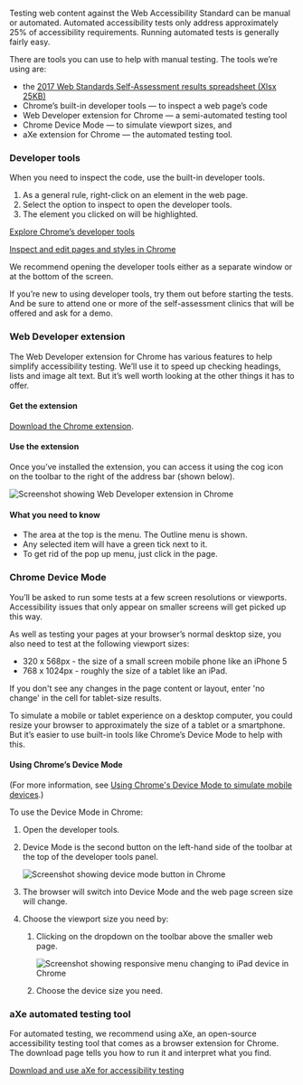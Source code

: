 Testing web content against the Web Accessibility Standard can be manual or automated. Automated accessibility tests only address approximately 25% of accessibility requirements. Running automated tests is generally fairly easy.

There are tools you can use to help with manual testing. The tools we’re using are:

* the [2017 Web Standards Self-Assessment results spreadsheet (Xlsx 25KB)](https://govtnz.github.io/web-standards/guidance/assessment/2017-ws-self-assessment-results.xlsx)
* Chrome’s built-in developer tools — to inspect a web page’s code 
* Web Developer extension for Chrome — a semi-automated testing tool 
* Chrome Device Mode — to simulate viewport sizes, and  
* aXe extension for Chrome — the automated testing tool. 

### Developer tools

When you need to inspect the code, use the built-in developer tools.

1. As a general rule, right-click on an element in the web page. 
2. Select the option to inspect to open the developer tools.  
3. The element you clicked on will be highlighted.  

[Explore Chrome’s developer tools](https://developers.google.com/web/tools/chrome-devtools/)

[Inspect and edit pages and styles in Chrome](https://developers.google.com/web/tools/chrome-devtools/inspect-styles/)

We recommend opening the developer tools either as a separate window or at the bottom of the screen. 

If you’re new to using developer tools, try them out before starting the tests. And be sure to attend one or more of the self-assessment clinics that will be offered and ask for a demo.

### Web Developer extension

The Web Developer extension for Chrome has various features to help simplify accessibility testing. We’ll use it to speed up checking headings, lists and image alt text. But it’s well worth looking at the other things it has to offer.

#### Get the extension

[Download the Chrome extension](https://chrome.google.com/webstore/detail/web-developer/bfbameneiokkgbdmiekhjnmfkcnldhhm).

#### Use the extension

Once you’ve installed the extension, you can access it using the cog icon on the toolbar to the right of the address bar (shown below).

![Screenshot showing Web Developer extension in Chrome](https://govtnz.github.io/web-standards/assets/img/chrome-wd-ext.jpg)

#### What you need to know

* The area at the top is the menu. The Outline menu is shown. 
* Any selected item will have a green tick next to it. 
* To get rid of the pop up menu, just click in the page. 

### Chrome Device Mode

You’ll be asked to run some tests at a few screen resolutions or viewports. Accessibility issues that only appear on smaller screens will get picked up this way.

As well as testing your pages at your browser’s normal desktop size, you also need to test at the following viewport sizes: 

* 320 x 568px - the size of a small screen mobile phone like an iPhone 5
* 768 x 1024px - roughly the size of a tablet like an iPad.

If you don't see any changes in the page content or layout, enter 'no change' in the cell for tablet-size results.

To simulate a mobile or tablet experience on a desktop computer, you could resize your browser to approximately the size of a tablet or a smartphone. But it’s easier to use built-in tools like Chrome’s Device Mode to help with this. 

<div class="details" markdown="1">

#### Using Chrome’s Device Mode

(For more information, see [Using Chrome's Device Mode to simulate mobile devices](https://developers.google.com/web/tools/chrome-devtools/device-mode/).)

To use the Device Mode in Chrome:

1. Open the developer tools.

2. Device Mode is the second button on the left-hand side of the toolbar at the top of the developer tools panel. 

	![Screenshot showing device mode button in Chrome](https://govtnz.github.io/web-standards/assets/img/device-mode.jpg)

3. The browser will switch into Device Mode and the web page screen size will change.  

4. Choose the viewport size you need by: 

	1. Clicking on the dropdown on the toolbar above the smaller web page.

		![Screenshot showing responsive menu changing to iPad device in Chrome](https://govtnz.github.io/web-standards/assets/img/responsive-menu.jpg)

	2. Choose the device size you need. 
		
</div>

### aXe automated testing tool

For automated testing, we recommend using aXe, an open-source accessibility testing tool that comes as a browser extension for Chrome. The download page tells you how to run it and interpret what you find.

[Download and use aXe for accessibility testing](http://www.deque.com/products/axe/)
